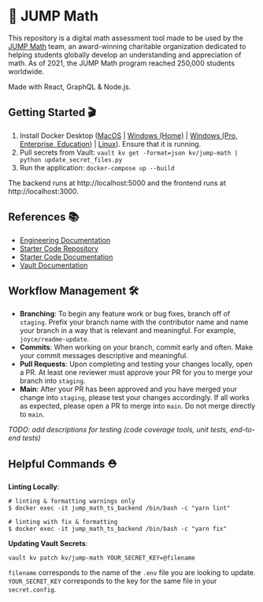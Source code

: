 # 🧮 JUMP Math

This repository is a digital math assessment tool made to be used by the [JUMP Math](https://jumpmath.org/) team, an award-winning charitable organization dedicated to helping students globally develop an understanding and appreciation of math. As of 2021, the JUMP Math program reached 250,000 students worldwide.

Made with React, GraphQL & Node.js.

## Getting Started 🎬
1. Install Docker Desktop ([MacOS](https://docs.docker.com/docker-for-mac/install/) | [Windows (Home)](https://docs.docker.com/docker-for-windows/install-windows-home/) | [Windows (Pro, Enterprise, Education)](https://docs.docker.com/docker-for-windows/install/) | [Linux](https://docs.docker.com/engine/install/#server)). Ensure that it is running.
2. Pull secrets from Vault: `vault kv get -format=json kv/jump-math | python update_secret_files.py`
3. Run the application: `docker-compose up --build`

The backend runs at http://localhost:5000 and the frontend runs at http://localhost:3000.

## References 📚
- [Engineering Documentation](https://www.notion.so/uwblueprintexecs/Engineering-637f85d8ff4b4e87a507171927beb38d)
- [Starter Code Repository](https://github.com/uwblueprint/starter-code-v2)
- [Starter Code Documentation](https://uwblueprint.github.io/starter-code-v2/docs/getting-started)
- [Vault Documentation](https://www.notion.so/uwblueprintexecs/Secret-Management-2d5b59ef0987415e93ec951ce05bf03e#d6b60b9cd5694ffbb2dbb265d03048ce)

## Workflow Management 🛠
- **Branching**: To begin any feature work or bug fixes, branch off of `staging`. Prefix your branch name with the contributor name and name your branch in a way that is relevant and meaningful. For example, `joyce/readme-update`. 
- **Commits**: When working on your branch, commit early and often. Make your commit messages descriptive and meaningful. 
- **Pull Requests**: Upon completing and testing your changes locally, open a PR. At least one reviewer must approve your PR for you to merge your branch into `staging`. 
- **Main**: After your PR has been approved and you have merged your change into `staging`, please test your changes accordingly. If all works as expected, please open a PR to merge into `main`. Do not merge directly to `main`.

*TODO: add descriptions for testing (code coverage tools, unit tests, end-to-end tests)*

## Helpful Commands ⛑

**Linting Locally**: 

    # linting & formatting warnings only
    $ docker exec -it jump_math_ts_backend /bin/bash -c "yarn lint"

    # linting with fix & formatting
    $ docker exec -it jump_math_ts_backend /bin/bash -c "yarn fix"

**Updating Vault Secrets**:

    vault kv patch kv/jump-math YOUR_SECRET_KEY=@filename 
`filename` corresponds to the name of the `.env` file you are looking to update. `YOUR_SECRET_KEY` corresponds to the key for the same file in your `secret.config`.
